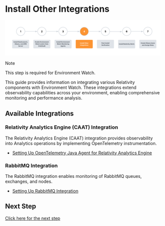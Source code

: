 # Install Other Integrations

![](../resources/caat_environment_watch_setup.png)

> [!NOTE]
> This step is required for Environment Watch.

This guide provides information on integrating various Relativity components with Environment Watch. These integrations extend observability capabilities across your environment, enabling comprehensive monitoring and performance analysis.

## Available Integrations

### Relativity Analytics Engine (CAAT) Integration 

The Relativity Analytics Engine (CAAT) integration provides observability into Analytics operations by implementing OpenTelemetry instrumentation.

- [Setting Up OpenTelemetry Java Agent for Relativity Analytics Engine](analytics/caat_environment_watch_setup.md)

### RabbitMQ Integration

The RabbitMQ integration enables monitoring of RabbitMQ queues, exchanges, and nodes.

- [Setting Up RabbitMQ Integration](rabbitmq/rabbitmq_integration.md)

## Next Step

[Click here for the next step](./environment-watch/post-install-verification.md)